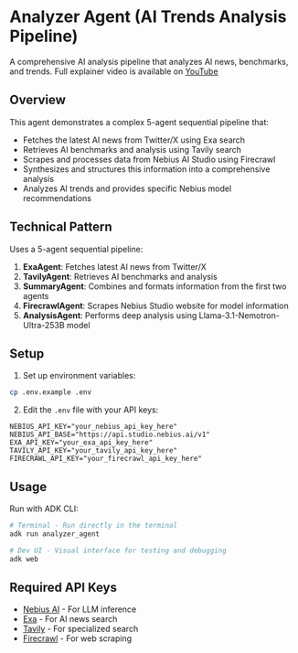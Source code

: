 # Analyzer Agent (AI Trends Analysis Pipeline)

A comprehensive AI analysis pipeline that analyzes AI news, benchmarks, and trends. Full explainer video is available on [YouTube](https://www.youtube.com/watch?v=FYhKah8FpAg)

## Overview

This agent demonstrates a complex 5-agent sequential pipeline that:
- Fetches the latest AI news from Twitter/X using Exa search
- Retrieves AI benchmarks and analysis using Tavily search
- Scrapes and processes data from Nebius AI Studio using Firecrawl
- Synthesizes and structures this information into a comprehensive analysis
- Analyzes AI trends and provides specific Nebius model recommendations

## Technical Pattern

Uses a 5-agent sequential pipeline:
1. **ExaAgent**: Fetches latest AI news from Twitter/X
2. **TavilyAgent**: Retrieves AI benchmarks and analysis
3. **SummaryAgent**: Combines and formats information from the first two agents
4. **FirecrawlAgent**: Scrapes Nebius Studio website for model information
5. **AnalysisAgent**: Performs deep analysis using Llama-3.1-Nemotron-Ultra-253B model

## Setup

1. Set up environment variables:
```bash
cp .env.example .env
```

2. Edit the `.env` file with your API keys:
```
NEBIUS_API_KEY="your_nebius_api_key_here"
NEBIUS_API_BASE="https://api.studio.nebius.ai/v1"
EXA_API_KEY="your_exa_api_key_here"
TAVILY_API_KEY="your_tavily_api_key_here"
FIRECRAWL_API_KEY="your_firecrawl_api_key_here"
```

## Usage

Run with ADK CLI:
```bash
# Terminal - Run directly in the terminal
adk run analyzer_agent

# Dev UI - Visual interface for testing and debugging
adk web
```

## Required API Keys

- [Nebius AI](https://dub.sh/AIStudio) - For LLM inference
- [Exa](https://exa.ai/) - For AI news search
- [Tavily](https://tavily.com/) - For specialized search
- [Firecrawl](https://firecrawl.dev/) - For web scraping 
